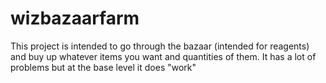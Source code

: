 # wizbazaarfarm

This project is intended to go through the bazaar (intended for reagents) and buy up whatever items you want and quantities of them.  It has a lot of problems but at the base level it does "work"
